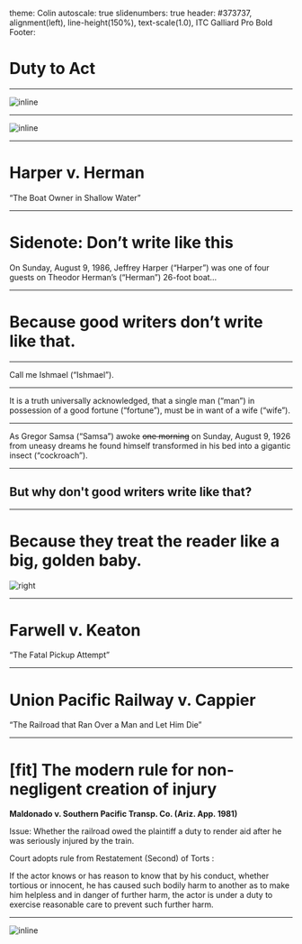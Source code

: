 theme: Colin
autoscale: true
slidenumbers: true
header: #373737, alignment(left), line-height(150%), text-scale(1.0), ITC Galliard Pro Bold
Footer:

# Duty to Act

---

![inline](/Users/colindoyle/Documents/Loyola/Torts/2023_2024/torts-slides-2023/old/images/duty-2.jpg)

---

![inline](/Users/colindoyle/Documents/Loyola/Torts/2023_2024/torts-slides-2023/old/images/duty-3.jpg)

---

# Harper v. Herman

“The Boat Owner in Shallow Water”

---

# Sidenote: Don’t write like this

On Sunday, August 9, 1986, Jeffrey Harper (“Harper”) was one of four guests on Theodor Herman’s (“Herman”) 26-foot boat…

---

# Because good writers don’t write like that.

---

Call me Ishmael (“Ishmael”).

---

It is a truth universally acknowledged, that a single man (“man”) in possession of a good fortune (“fortune”), must be in want of a wife (“wife”).

---

As Gregor Samsa (“Samsa”) awoke ~~one morning~~ on Sunday, August 9, 1926 from uneasy dreams he found himself transformed in his bed into a gigantic insect (“cockroach”).

---

## But why don't good writers write like that?

---

# Because they treat the reader like a big, golden baby.

![right](/Users/colindoyle/Documents/Loyola/Torts/2023_2024/torts-slides-2023/old/images/IMG_5099.jpeg)

---

# Farwell v. Keaton

“The Fatal Pickup Attempt”

---

# Union Pacific Railway v. Cappier

“The Railroad that Ran Over a Man and Let Him Die”

---

# [fit] The modern rule for non-negligent creation of injury

**Maldonado v. Southern Pacific Transp. Co. (Ariz. App. 1981)**

Issue: Whether the railroad owed the plaintiff a duty to render aid after he was seriously injured by the train.

Court adopts rule from Restatement (Second) of Torts : 

If the actor knows or has reason to know that by his conduct, whether tortious or innocent, he has caused such bodily harm to another as to make him helpless and in danger of further harm, the actor is under a duty to exercise reasonable care to prevent such further harm.

---

![inline](images/duty-5.jpg)

